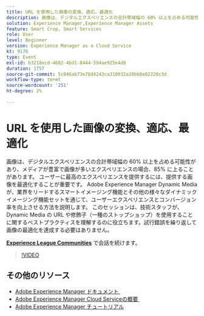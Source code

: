 ```yaml
---
title: URL を使用した画像の変換、適応、最適化
description: 画像は、デジタルエクスペリエンスの合計帯域幅の 60% 以上を占める可能性があり、メディアが豊富で画像が多いエクスペリエンスの場合、85% に上ることがあります。 ユーザーに最高のエクスペリエンスを提供するには、提供する画像を最適化することが重要です。 Adobe Experience Manager Dynamic Media が、業界をリードするスマートイメージング機能とその他の様々なダイナミックイメージング機能セットを通じて、ユーザーエクスペリエンスとコンバージョン率を向上させる方法を説明します。 このセッションは、技術スタッフが、Dynamic Media の URL や修飾子（一種のストップショップ）を使用することに関するベストプラクティスを理解するのに役立ちます。試行錯誤を繰り返して画像の最適化を達成する必要はありません。
solution: Experience Manager,Experience Manager Assets
feature: Smart Crop, Smart Services
role: User
level: Beginner
version: Experience Manager as a Cloud Service
kt: 9176
type: Event
exl-id: b3218ecd-4682-4bd1-8444-594ae925e4d8
duration: 1757
source-git-commit: 5c946ab73e78d4243ca310032a10bb8e82228c3d
workflow-type: tm+mt
source-wordcount: '251'
ht-degree: 2%

---
```


# URL を使用した画像の変換、適応、最適化

画像は、デジタルエクスペリエンスの合計帯域幅の 60% 以上を占める可能性があり、メディアが豊富で画像が多いエクスペリエンスの場合、85% に上ることがあります。 ユーザーに最高のエクスペリエンスを提供するには、提供する画像を最適化することが重要です。 Adobe Experience Manager Dynamic Media が、業界をリードするスマートイメージング機能とその他の様々なダイナミックイメージング機能セットを通じて、ユーザーエクスペリエンスとコンバージョン率を向上させる方法を説明します。 このセッションは、技術スタッフが、Dynamic Media の URL や修飾子（一種のストップショップ）を使用することに関するベストプラクティスを理解するのに役立ちます。試行錯誤を繰り返して画像の最適化を達成する必要はありません。

**[Experience League Communities](https://adobe.ly/3F58miP)** で会話を続けます。

>[!VIDEO](https://video.tv.adobe.com/v/337847/?quality=12&learn=on&hidetitle=true)

## その他のリソース

- [Adobe Experience Manager ドキュメント &#x200B;](https://experienceleague.adobe.com/docs/experience-manager-cloud-service.html?lang=ja)
- [Adobe Experience Manager Cloud Serviceの概要 &#x200B;](https://experienceleague.adobe.com/docs/experience-manager-cloud-service/overview/home.html?lang=ja)
- [Adobe Experience Manager チュートリアル](https://experienceleague.adobe.com/docs/experience-manager-tutorials.html?lang=ja)
